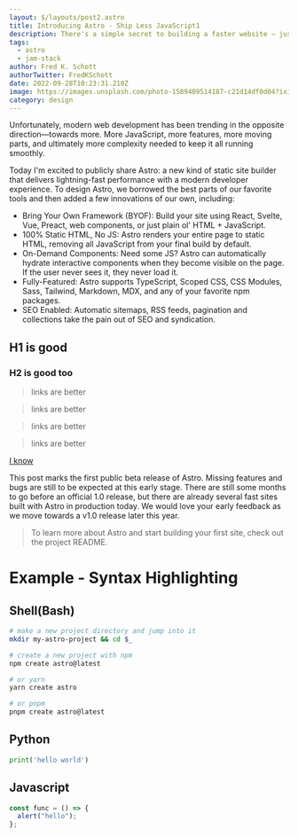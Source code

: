 ```yaml
---
layout: $/layouts/post2.astro
title: Introducing Astro - Ship Less JavaScript1
description: There's a simple secret to building a faster website — just ship less.
tags:
  - astro
  - jam-stack
author: Fred K. Schott
authorTwitter: FredKSchott
date: 2022-09-28T10:23:31.210Z
image: https://images.unsplash.com/photo-1589409514187-c21d14df0d04?ixid=MnwxMjA3fDB8MHxwaG90by1wYWdlfHx8fGVufDB8fHx8&ixlib=rb-1.2.1&auto=format&fit=crop&w=1650&q=80
category: design
---
```


Unfortunately, modern web development has been trending in the opposite direction—towards more. More JavaScript, more features, more moving parts, and ultimately more complexity needed to keep it all running smoothly.

Today I'm excited to publicly share Astro: a new kind of static site builder that delivers lightning-fast performance with a modern developer experience. To design Astro, we borrowed the best parts of our favorite tools and then added a few innovations of our own, including:

- Bring Your Own Framework (BYOF): Build your site using React, Svelte, Vue, Preact, web components, or just plain ol' HTML + JavaScript.
- 100% Static HTML, No JS: Astro renders your entire page to static HTML, removing all JavaScript from your final build by default.
- On-Demand Components: Need some JS? Astro can automatically hydrate interactive components when they become visible on the page. If the user never sees it, they never load it.
- Fully-Featured: Astro supports TypeScript, Scoped CSS, CSS Modules, Sass, Tailwind, Markdown, MDX, and any of your favorite npm packages.
- SEO Enabled: Automatic sitemaps, RSS feeds, pagination and collections take the pain out of SEO and syndication.

## H1 is good

### H2 is good too

> links are better

> links are better

> links are better

> links are better

[I know](they-are-better)

This post marks the first public beta release of Astro. Missing features and bugs are still to be expected at this early stage. There are still some months to go before an official 1.0 release, but there are already several fast sites built with Astro in production today. We would love your early feedback as we move towards a v1.0 release later this year.

> To learn more about Astro and start building your first site, check out the project README.

# Example - Syntax Highlighting

## Shell(Bash)

```bash
# make a new project directory and jump into it
mkdir my-astro-project && cd $_

# create a new project with npm
npm create astro@latest

# or yarn
yarn create astro

# or pnpm
pnpm create astro@latest
```

## Python

```python
print('hello world')
```

## Javascript

```js
const func = () => {
  alert("hello");
};
```
